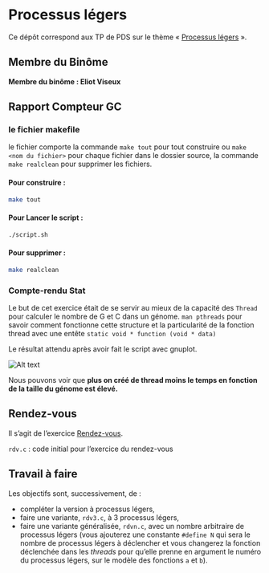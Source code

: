#   Processus légers

Ce dépôt correspond aux TP de PDS sur le thème
« [Processus légers](https://www.fil.univ-lille1.fr/~hym/e/pds/tp/tdth1.html) ».


##  Membre du Binôme

**Membre du binôme : Eliot Viseux**

## Rapport Compteur GC

### le fichier makefile

le fichier comporte la commande `make tout` pour tout construire ou `make <nom du fichier>` pour chaque fichier dans le dossier source, la commande `make realclean` pour supprimer les fichiers.

#### Pour construire :
```bash 
make tout
```

#### Pour Lancer le script :

```bash 
./script.sh
```

#### Pour supprimer :
```bash 
make realclean
```


### Compte-rendu Stat

Le but de cet exercice était de se servir au mieux de la capacité des `Thread` pour calculer le nombre de G et C dans un génome.
`man pthreads`
pour savoir comment fonctionne cette structure et la particularité de la fonction thread avec une entête `static void * function (void * data)`

Le résultat attendu après avoir fait le script avec gnuplot.

![Alt text](schema_UDP.png?raw=true "res.png")

Nous pouvons voir que **plus on créé de thread moins le temps en fonction de la taille du génome est élevé.**
## Rendez-vous

Il s’agit de l’exercice [Rendez-vous].

[Rendez-vous]: https://www.fil.univ-lille1.fr/~hym/e/pds/tp/tdth1-003.html#sec4

`rdv.c`
:   code initial pour l’exercice du rendez-vous


## Travail à faire

Les objectifs sont, successivement, de :

-   compléter la version à processus légers,
-   faire une variante, `rdv3.c`, à 3 processus légers,
-   faire une variante généralisée, `rdvn.c`, avec un nombre
    arbitraire de processus légers (vous ajouterez une constante
    `#define N` qui sera le nombre de processus légers à déclencher et
    vous changerez la fonction déclenchée dans les _threads_ pour
    qu’elle prenne en argument le numéro du processus légers, sur le
    modèle des fonctions `a` et `b`).
